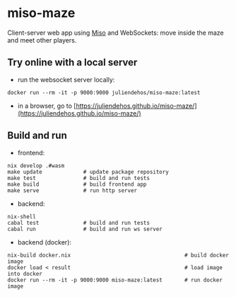 # miso-maze

Client-server web app using [Miso](https://github.com/dmjio/miso) and
WebSockets: move inside the maze and meet other players.


## Try online with a local server

- run the websocket server locally:

```
docker run --rm -it -p 9000:9000 juliendehos/miso-maze:latest
```

- in a browser, go to
  [https://juliendehos.github.io/miso-maze/](https://juliendehos.github.io/miso-maze/)


## Build and run

- frontend:

```
nix develop .#wasm
make update             # update package repository
make test               # build and run tests
make build              # build frontend app
make serve              # run http server
```

- backend:

```
nix-shell
cabal test              # build and run tests
cabal run               # build and run ws server
```

- backend (docker):

```
nix-build docker.nix                                    # build docker image
docker load < result                                    # load image into docker
docker run --rm -it -p 9000:9000 miso-maze:latest       # run docker image
```


